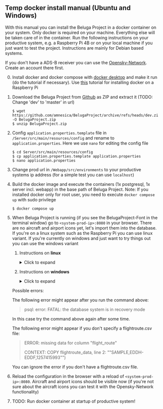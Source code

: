## Temp docker install manual (Ubuntu and Windows)

With this manual you can install the Beluga Project in a docker container on your system. Only docker is required on your machine. Everything else will be taken care of in the container. Run the following instructions on your productive system, e.g. a Raspberry Pi 4B or on your local machine if you just want to test the project. Instructions are mainly for Debian based systems.

If you don't have a ADS-B receiver you can use the [Opensky-Network](https://opensky-network.org/). Create an account there first.

0. Install docker and docker compose with [docker desktop](https://docs.docker.com/) and make it run (do the tutorial if necessary). Use [this](https://docs.docker.com/engine/install/debian/#install-using-the-convenience-script) tutorial for installing docker on a Raspberry Pi 

1. Download the Beluga Project from [Github](https://github.com/amnesica/BelugaProject) as ZIP and extract it (TODO: Change 'dev' to 'master' in url)
    ```
    $ wget https://github.com/amnesica/BelugaProject/archive/refs/heads/dev.zip -O BelugaProject.zip
    $ unzip BelugaProject.zip
    ```

2. Config `application.properties.template` file in `/Server/src/main/resources/config` and rename to `application.properties`. Here we use `nano` for editing the config file
    ```
    $ cd Server/src/main/resources/config
    $ cp application.properties.template application.properties
    $ nano application.properties
    ```

3. Change prod url in `/Webapp/src/environments` to your productive systems ip address (for a simple test you can use `localhost`)

4. Build the docker image and execute the containers (1x postgresql, 1x server incl. webapp) in the base path of Beluga Project. Note: If you installed docker only for root user, you need to execute `docker compose up` with sudo privilege

    ```
    $ docker compose up
    ```

5. When Beluga Project is running (if you see the BelugaProject-Font in the terminal window) go to `<system-prod-ip>:8080` in your browser. There are no aircraft and airport icons yet, let's import them into the database. If you're on a linux system such as the Raspberry Pi you can use linux variant. If you're currently on windows and just want to try things out you can use the windows variant

    1. Instructions on **linux**
        <details>
        <summary>Click to expand</summary>

        Open a new terminal window and run the following commands to populate the database in the docker container. Check the file `loadBelugaDb_output.txt` to see the output of the `loadBelugaDb.sh` script. Note: If you installed docker only for root user, you need to execute the following command: `chmod +x Assets/Scripts/docker_load_db.sh && sudo ./Assets/Scripts/docker_load_db.sh` (note the sudo before `./Assets/Scripts/docker_load_db.sh`)

        ```
        $ chmod +x Assets/Scripts/docker_load_db.sh && ./Assets/Scripts/docker_load_db.sh
        ```
        </details>

    2. Instructions on **windows**
        <details>
        <summary>Click to expand</summary>
        
        For testing purposes you can also use the following commands to populate the database in the docker container `postgresdb`.

        1. Copy content from DbContent directory to container
        ```
        $ docker cp Assets/DbContent postgresdb:/var/lib/postgresql
        ```

        2. Download files in postgres container and copy them to other files in `/DbContent` directory
        ```
        $ docker exec -ti postgresdb bash -c "wget https://opensky-network.org/datasets/metadata/aircraftDatabase.csv -O aircraftDatabase.csv"

        $ docker exec -ti postgresdb bash -c "cp aircraftDatabase.csv /var/lib/postgresql/DbContent"

        $ docker exec -ti postgresdb bash -c "wget https://davidmegginson.github.io/ourairports-data/airports.csv -O airports.csv"

        $ docker exec -ti postgresdb bash -c "cp airports.csv /var/lib/postgresql/DbContent"
        ```

        3. Copy load script for database `loadBelugaDb` to container
        ```
        $ docker cp Assets/Scripts/loadBelugaDb.sh postgresdb:loadBelugaDb.sh
        ```

        4. Execute `loadBelugaDb` script on database container. Check the file `loadBelugaDb_output.txt` to see the output of the `loadBelugaDb.sh` script
        ```
        $ docker exec postgresdb bash -c ". loadBelugaDb.sh" >loadBelugaDb_output.txt
        ```
        </details>

    Possible errors:

    The following error might appear after you run the command above:
    
    > psql: error: FATAL:  the database system is in recovery mode

    
    In this case try the command above again after some time.

    The following error might appear if you don't specify a flightroute.csv file:
    
    > ERROR: missing data for column "flight_route"
    >
    > CONTEXT: COPY flightroute_data, line 2: ""SAMPLE,EDDH-EDDF,1257415993"")

    You can ignore the error if you don't have a flightroute.csv file.

6. Reload the configuration in the browser with a reload of `<system-prod-ip>:8080`. Aircraft and airport icons should be visible now (if you're not sure about the aircraft icons you can test it with the Opensky-Network functionality)

9. TODO: Run docker container at startup of productive system!